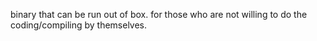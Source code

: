 binary that can be run out of box. for those who are not willing to do the coding/compiling by themselves.
